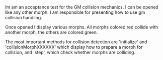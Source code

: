 Im am an acceptance test for the GM collision mechanics. I can be opened like any other morph.
I am responsible for presenting how to use gm collision handling.

Once opened I display various morphs. All morphs colored red collide with another morph, the others are colored green.

The most important methods for collision detection are 'initialize' and 'collisionMorphXXXXXX' which display how to prepare a morph for collision, and 'step', which check whether morphs are colliding.